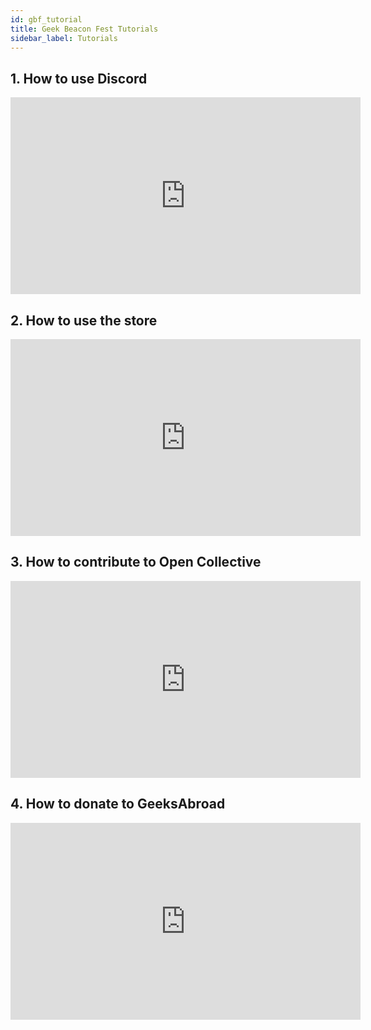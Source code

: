 ```yaml
---
id: gbf_tutorial
title: Geek Beacon Fest Tutorials
sidebar_label: Tutorials
---
```

## 1. How to use Discord
<iframe width="560" height="315" src="https://www.youtube.com/embed/mzuWCuE-JM8" title="YouTube video player" frameborder="0" allow="accelerometer; autoplay; clipboard-write; encrypted-media; gyroscope; picture-in-picture" allowfullscreen></iframe>


## 2. How to use the store
<iframe width="560" height="315" src="https://www.youtube.com/embed/sBRuOIjK8cE" title="YouTube video player" frameborder="0" allow="accelerometer; autoplay; clipboard-write; encrypted-media; gyroscope; picture-in-picture" allowfullscreen></iframe>


## 3. How to contribute to Open Collective
<iframe width="560" height="315" src="https://www.youtube.com/embed/Jgqfxud4fCg" title="YouTube video player" frameborder="0" allow="accelerometer; autoplay; clipboard-write; encrypted-media; gyroscope; picture-in-picture" allowfullscreen></iframe>

## 4. How to donate to GeeksAbroad
<iframe width="560" height="315" src="https://www.youtube.com/embed/Jn4b-AcSfgA" title="YouTube video player" frameborder="0" allow="accelerometer; autoplay; clipboard-write; encrypted-media; gyroscope; picture-in-picture" allowfullscreen></iframe>
